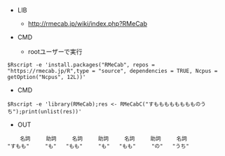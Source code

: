- LIB
  - http://rmecab.jp/wiki/index.php?RMeCab

- CMD
  - rootユーザーで実行
```
$Rscript -e 'install.packages("RMeCab", repos = "https://rmecab.jp/R",type = "source", dependencies = TRUE, Ncpus = getOption("Ncpus", 12L))'
```

- CMD

```
$Rscript -e 'library(RMeCab);res <- RMeCabC("すもももももももものうち");print(unlist(res))'
```

- OUT

```
    名詞     助詞     名詞     助詞     名詞     助詞     名詞
"すもも"     "も"   "もも"     "も"   "もも"     "の"   "うち"
```
